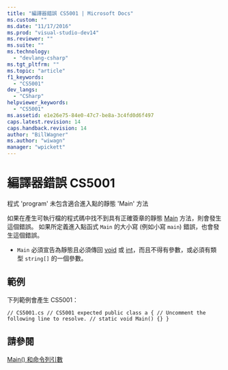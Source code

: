 ```yaml
---
title: "編譯器錯誤 CS5001 | Microsoft Docs"
ms.custom: ""
ms.date: "11/17/2016"
ms.prod: "visual-studio-dev14"
ms.reviewer: ""
ms.suite: ""
ms.technology: 
  - "devlang-csharp"
ms.tgt_pltfrm: ""
ms.topic: "article"
f1_keywords: 
  - "CS5001"
dev_langs: 
  - "CSharp"
helpviewer_keywords: 
  - "CS5001"
ms.assetid: e1e26e75-84e0-47c7-be8a-3c4fd0d6f497
caps.latest.revision: 14
caps.handback.revision: 14
author: "BillWagner"
ms.author: "wiwagn"
manager: "wpickett"
---
```

# 編譯器錯誤 CS5001
程式 'program' 未包含適合進入點的靜態 'Main' 方法  
  
 如果在產生可執行檔的程式碼中找不到具有正確簽章的靜態 [Main](/dotnet/csharp/programming-guide/main-and-command-args/main-and-command-line-arguments) 方法，則會發生這個錯誤。 如果所定義進入點函式 `Main` 的大小寫 \(例如小寫 `main`\) 錯誤，也會發生這個錯誤。  
  
-   `Main` 必須宣告為靜態且必須傳回 [void](/dotnet/csharp/language-reference/keywords/void) 或 [int](/dotnet/csharp/language-reference/keywords/int)，而且不得有參數，或必須有類型 `string[]` 的一個參數。  
  
## 範例  
 下列範例會產生 CS5001：  
  
```  
// CS5001.cs // CS5001 expected public class a { // Uncomment the following line to resolve. // static void Main() {} }  
```  
  
## 請參閱  
 [Main\(\) 和命令列引數](/dotnet/csharp/programming-guide/main-and-command-args/main-and-command-line-arguments)